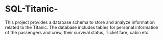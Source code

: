 # SQL-Titanic-
This project provides a database schema to store and analyze information related to the Titanic. The database includes tables for personal information of the passengers and crew, their survival status, Ticket fare, cabin etc.
